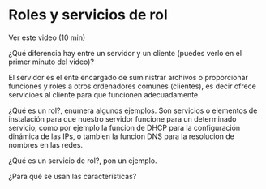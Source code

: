 # Roles y servicios de rol

Ver este video (10 min)

¿Qué diferencia hay entre un servidor y un cliente (puedes verlo en el primer minuto del video)?

El servidor es el ente encargado de suministrar archivos o proporcionar funciones y roles a otros ordenadores comunes (clientes), es decir ofrece servicioes al cliente para que funcionen adecuadamente.

¿Qué es un rol?, enumera algunos ejemplos.
Son servicios o elementos de instalación para que nuestro servidor funcione para un determinado servicio, como por ejemplo la funcion de DHCP para la configuración dinámica de las IPs, o tambien la funcion DNS para la resolucion de nombres en las redes.

¿Qué es un servicio de rol?, pon un ejemplo.

¿Para qué se usan las características?
